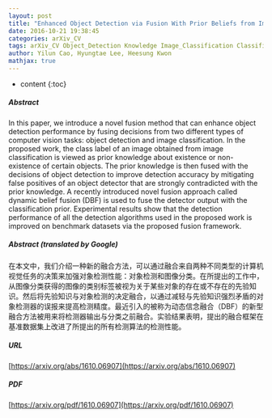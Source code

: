 ```yaml
---
layout: post
title: "Enhanced Object Detection via Fusion With Prior Beliefs from Image Classification"
date: 2016-10-21 19:38:45
categories: arXiv_CV
tags: arXiv_CV Object_Detection Knowledge Image_Classification Classification Detection
author: Yilun Cao, Hyungtae Lee, Heesung Kwon
mathjax: true
---
```


* content
{:toc}

##### Abstract
In this paper, we introduce a novel fusion method that can enhance object detection performance by fusing decisions from two different types of computer vision tasks: object detection and image classification. In the proposed work, the class label of an image obtained from image classification is viewed as prior knowledge about existence or non-existence of certain objects. The prior knowledge is then fused with the decisions of object detection to improve detection accuracy by mitigating false positives of an object detector that are strongly contradicted with the prior knowledge. A recently introduced novel fusion approach called dynamic belief fusion (DBF) is used to fuse the detector output with the classification prior. Experimental results show that the detection performance of all the detection algorithms used in the proposed work is improved on benchmark datasets via the proposed fusion framework.

##### Abstract (translated by Google)
在本文中，我们介绍一种新的融合方法，可以通过融合来自两种不同类型的计算机视觉任务的决策来加强对象检测性能：对象检测和图像分类。在所提出的工作中，从图像分类获得的图像的类别标签被视为关于某些对象的存在或不存在的先验知识。然后将先验知识与对象检测的决定融合，以通过减轻与先验知识强烈矛盾的对象检测器的误报来提高检测精度。最近引入的被称为动态信念融合（DBF）的新型融合方法被用来将检测器输出与分类之前融合。实验结果表明，提出的融合框架在基准数据集上改进了所提出的所有检测算法的检测性能。

##### URL
[https://arxiv.org/abs/1610.06907](https://arxiv.org/abs/1610.06907)

##### PDF
[https://arxiv.org/pdf/1610.06907](https://arxiv.org/pdf/1610.06907)

